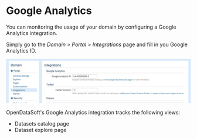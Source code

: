 # Google Analytics

You can monitoring the usage of your domain by configuring a Google Analytics integration.

Simply go to the *Domain > Portal > Integrations* page and fill in you Google Analytics ID.

![Google Analytics ID configuration](google-analytics-integration-en.jpg)

OpenDataSoft's Google Analytics integration tracks the following views:

 * Datasets catalog page
 * Dataset explore page
 
